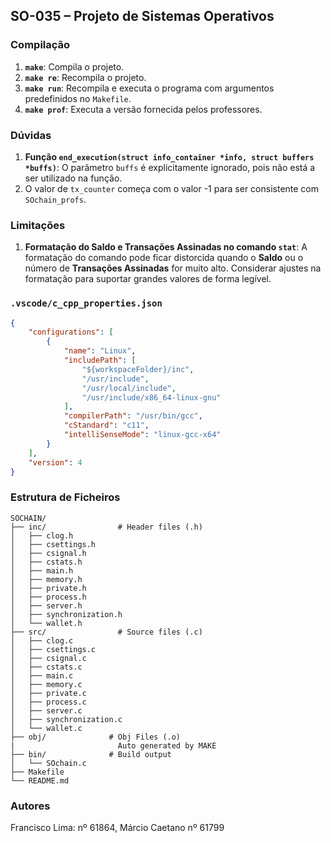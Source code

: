 ## SO-035 – Projeto de Sistemas Operativos

### **Compilação**

1. **`make`**: Compila o projeto.
2. **`make re`**: Recompila o projeto.
3. **`make run`**: Recompila e executa o programa com argumentos predefinidos no `Makefile`.
4. **`make prof`**: Executa a versão fornecida pelos professores.

### **Dúvidas**

1. **Função `end_execution(struct info_container *info, struct buffers *buffs)`**: O parâmetro `buffs` é explicitamente ignorado, pois não está a ser utilizado na função.
2. O valor de `tx_counter` começa com o valor -1 para ser consistente com `SOchain_profs`.

### **Limitações**

1. **Formatação do Saldo e Transações Assinadas no comando `stat`**: A formatação do comando pode ficar distorcida quando o **Saldo** ou o número de **Transações Assinadas** for muito alto. Considerar ajustes na formatação para suportar grandes valores de forma legível.

### **`.vscode/c_cpp_properties.json`**
```json
{
	"configurations": [
		{
			"name": "Linux",
			"includePath": [
				"${workspaceFolder}/inc",
				"/usr/include",
				"/usr/local/include",
				"/usr/include/x86_64-linux-gnu"
			],
			"compilerPath": "/usr/bin/gcc",
			"cStandard": "c11",
			"intelliSenseMode": "linux-gcc-x64"
		}
	],
	"version": 4
}
```

### **Estrutura de Ficheiros**
```
SOCHAIN/
├── inc/         		# Header files (.h)
│   ├── clog.h
│   ├── csettings.h
│   ├── csignal.h
│   ├── cstats.h
│   ├── main.h
│   ├── memory.h
│   ├── private.h
│   ├── process.h
│   ├── server.h
│   ├── synchronization.h
│   └── wallet.h
├── src/                # Source files (.c)
│   ├── clog.c
│   ├── csettings.c
│   ├── csignal.c
│   ├── cstats.c
│   ├── main.c
│   ├── memory.c
│   ├── private.c
│   ├── process.c
│   ├── server.c
│   ├── synchronization.c
│   └── wallet.c
├── obj/              # Obj Files (.o)
|						Auto generated by MAKE
├── bin/              # Build output
│   └── SOchain.c
├── Makefile
└── README.md
```

### **Autores**

Francisco Lima: nº 61864, Márcio Caetano nº 61799